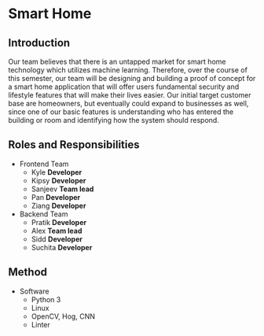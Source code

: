 # Smart Home
## Introduction

Our team believes that there is an untapped market for smart home technology which utilizes machine learning. Therefore, over the course of this semester, our team will be designing and building a proof of concept for a smart home application that will offer users fundamental security and lifestyle features that will make their lives easier. Our initial target customer base are homeowners, but eventually could expand to businesses as well, since one of our basic features is understanding who has entered the building or room and identifying how the system should respond.

## Roles and Responsibilities
* Frontend Team
    * Kyle **Developer**
    * Kipsy **Developer**
    * Sanjeev **Team lead**
    * Pan **Developer**
    * Ziang **Developer**
* Backend Team
    * Pratik **Developer**
    * Alex **Team lead**
    * Sidd **Developer**
    * Suchita **Developer**

## Method
* Software
    * Python 3
    * Linux
    * OpenCV, Hog, CNN
    * Linter

